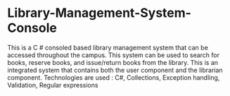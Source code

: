 # Library-Management-System-Console
This is a C # consoled based library management system that can be accessed throughout the campus. This system can be used to search for books, reserve books, and issue/return books from the library. This is an integrated system that contains both the user component and the librarian component.
Technologies are used : C#, Collections, Exception handling, Validation, Regular expressions
